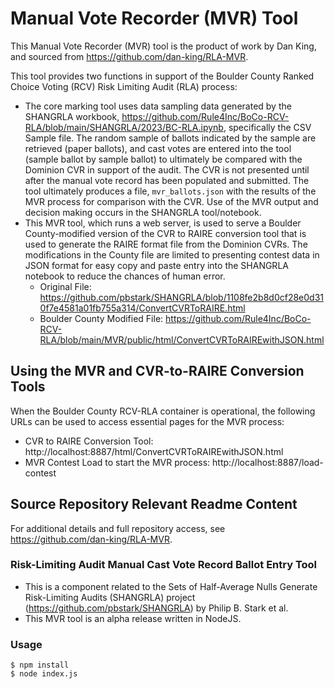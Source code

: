# Manual Vote Recorder (MVR) Tool
This Manual Vote Recorder (MVR) tool is the product of work by Dan King, and sourced from https://github.com/dan-king/RLA-MVR.

This tool provides two functions in support of the Boulder County Ranked Choice Voting (RCV) Risk Limiting Audit (RLA) process:
* The core marking tool uses data sampling data generated by the SHANGRLA workbook, https://github.com/Rule4Inc/BoCo-RCV-RLA/blob/main/SHANGRLA/2023/BC-RLA.ipynb, specifically the CSV Sample file. The random sample of ballots indicated by the sample are retrieved (paper ballots), and cast votes are entered into the tool (sample ballot by sample ballot) to ultimately be compared with the Dominion CVR in support of the audit. The CVR is not presented until after the manual vote record has been populated and submitted. The tool ultimately produces a file, `mvr_ballots.json` with the results of the MVR process for comparison with the CVR. Use of the MVR output and decision making occurs in the SHANGRLA tool/notebook.
* This MVR tool, which runs a web server, is used to serve a Boulder County-modified version of the CVR to RAIRE conversion tool that is used to generate the RAIRE format file from the Dominion CVRs. The modifications in the County file are limited to presenting contest data in JSON format for easy copy and paste entry into the SHANGRLA notebook to reduce the chances of human error.
  * Original File: https://github.com/pbstark/SHANGRLA/blob/1108fe2b8d0cf28e0d310f7e4581a01fb755a314/ConvertCVRToRAIRE.html
  * Boulder County Modified File: https://github.com/Rule4Inc/BoCo-RCV-RLA/blob/main/MVR/public/html/ConvertCVRToRAIREwithJSON.html

## Using the MVR and CVR-to-RAIRE Conversion Tools
When the Boulder County RCV-RLA container is operational, the following URLs can be used to access essential pages for the MVR process:
* CVR to RAIRE Conversion Tool: http://localhost:8887/html/ConvertCVRToRAIREwithJSON.html
* MVR Contest Load to start the MVR process: http://localhost:8887/load-contest



## Source Repository Relevant Readme Content
For additional details and full repository access, see https://github.com/dan-king/RLA-MVR.

### Risk-Limiting Audit Manual Cast Vote Record Ballot Entry Tool
* This is a component related to the Sets of Half-Average Nulls Generate Risk-Limiting Audits (SHANGRLA) project (https://github.com/pbstark/SHANGRLA) by Philip B. Stark et al.
* This MVR tool is an alpha release written in NodeJS.

### Usage

```
$ npm install
$ node index.js
```
